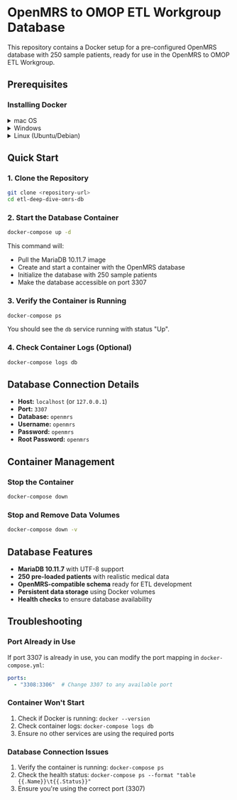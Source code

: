 # OpenMRS to OMOP ETL Workgroup Database

This repository contains a Docker setup for a pre-configured OpenMRS database with 250 sample patients, ready for use in the OpenMRS to OMOP ETL Workgroup.

## Prerequisites

### Installing Docker

<details>
<summary>mac OS</summary>


1. **Manual Installation:**
   - Download Docker Desktop from [https://www.docker.com/products/docker-desktop](https://www.docker.com/products/docker-desktop)
   - Install and launch Docker Desktop
   - Ensure Docker is running (you should see the Docker icon in your menu bar)
2. Or ** Using Homebrew:**
   ```bash
   brew install --cask docker
   ```
   Then launch Docker Desktop from Applications.
</details>

<details>
<summary>Windows</summary>

1. Download Docker Desktop from [https://www.docker.com/products/docker-desktop](https://www.docker.com/products/docker-desktop)
2. Install and launch Docker Desktop
3. Ensure WSL 2 is enabled if prompted
</details>

<details>
<summary>Linux (Ubuntu/Debian)</summary>


```bash
# Update package index
sudo apt-get update

# Install prerequisites
sudo apt-get install apt-transport-https ca-certificates curl gnupg lsb-release

# Add Docker's official GPG key
curl -fsSL https://download.docker.com/linux/ubuntu/gpg | sudo gpg --dearmor -o /usr/share/keyrings/docker-archive-keyring.gpg

# Add Docker repository
echo "deb [arch=amd64 signed-by=/usr/share/keyrings/docker-archive-keyring.gpg] https://download.docker.com/linux/ubuntu $(lsb_release -cs) stable" | sudo tee /etc/apt/sources.list.d/docker.list > /dev/null

# Install Docker
sudo apt-get update
sudo apt-get install docker-ce docker-ce-cli containerd.io

# Start Docker service
sudo systemctl start docker
sudo systemctl enable docker

# Add your user to docker group (optional, to avoid sudo)
sudo usermod -aG docker $USER
```

</details>

## Quick Start

### 1. Clone the Repository
```bash
git clone <repository-url>
cd etl-deep-dive-omrs-db
```

### 2. Start the Database Container
```bash
docker-compose up -d
```

This command will:
- Pull the MariaDB 10.11.7 image
- Create and start a container with the OpenMRS database
- Initialize the database with 250 sample patients
- Make the database accessible on port 3307

### 3. Verify the Container is Running
```bash
docker-compose ps
```

You should see the `db` service running with status "Up".

### 4. Check Container Logs (Optional)
```bash
docker-compose logs db
```

## Database Connection Details

- **Host:** `localhost` (or `127.0.0.1`)
- **Port:** `3307`
- **Database:** `openmrs`
- **Username:** `openmrs`
- **Password:** `openmrs`
- **Root Password:** `openmrs`


## Container Management

### Stop the Container
```bash
docker-compose down
```

### Stop and Remove Data Volumes
```bash
docker-compose down -v
```

## Database Features

- **MariaDB 10.11.7** with UTF-8 support
- **250 pre-loaded patients** with realistic medical data
- **OpenMRS-compatible schema** ready for ETL development
- **Persistent data storage** using Docker volumes
- **Health checks** to ensure database availability

## Troubleshooting

### Port Already in Use
If port 3307 is already in use, you can modify the port mapping in `docker-compose.yml`:
```yaml
ports:
  - "3308:3306"  # Change 3307 to any available port
```

### Container Won't Start
1. Check if Docker is running: `docker --version`
2. Check container logs: `docker-compose logs db`
3. Ensure no other services are using the required ports

### Database Connection Issues
1. Verify the container is running: `docker-compose ps`
2. Check the health status: `docker-compose ps --format "table {{.Name}}\t{{.Status}}"`
3. Ensure you're using the correct port (3307)


